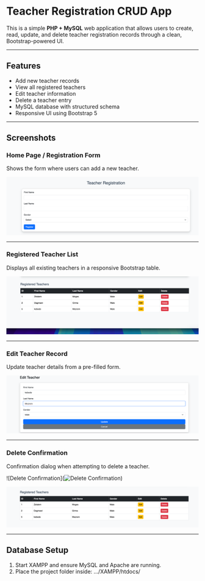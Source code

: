 # Teacher Registration CRUD App

This is a simple **PHP + MySQL** web application that allows users to create, read, update, and delete teacher registration records through a clean, Bootstrap-powered UI.

---

## Features

- Add new teacher records
- View all registered teachers
- Edit teacher information
- Delete a teacher entry
- MySQL database with structured schema
- Responsive UI using Bootstrap 5

---

## Screenshots

### Home Page / Registration Form
Shows the form where users can add a new teacher.

![Home Form](https://github.com/zelalemmoges/mini_project/blob/main/assets/form.png)




---

### Registered Teacher List
Displays all existing teachers in a responsive Bootstrap table.

![Teacher List](https://github.com/zelalemmoges/mini_project/blob/main/assets/registerd.png)


---

### Edit Teacher Record
Update teacher details from a pre-filled form.

![Edit Form](https://github.com/zelalemmoges/mini_project/blob/main/assets/edit.png)

---

### Delete Confirmation
Confirmation dialog when attempting to delete a teacher.

![Delete Confirmation](![Delete Confirmation](https://your-image-url.com/delete-confirm.png))

![Delete Confirmation](https://github.com/zelalemmoges/mini_project/blob/main/assets/delete2.png)

---

## Database Setup

1. Start XAMPP and ensure MySQL and Apache are running.
2. Place the project folder inside:  .../XAMPP/htdocs/
